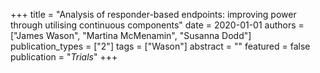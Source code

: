 +++
title = "Analysis of responder-based endpoints: improving power through utilising continuous components"
date = 2020-01-01
authors = ["James Wason", "Martina McMenamin", "Susanna Dodd"]
publication_types = ["2"]
tags = ["Wason"]
abstract = ""
featured = false
publication = "*Trials*"
+++

